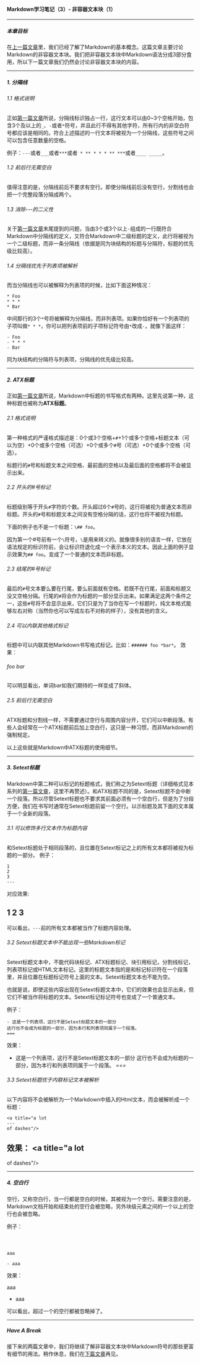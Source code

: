#### Markdown学习笔记（3）- 非容器文本块（1）

***

##### 本章目标

在[上一篇文章](https://github.com/TiriSane/MarkdownTutorial/blob/master/Markdown_Tutorial_2.md)里，我们已经了解了Markdown的基本概念。这篇文章主要讨论Markdown的非容器文本块。我们把非容器文本块中Markdown语法分成3部分食用，所以下一篇文章我们仍然会讨论非容器文本块的内容。

***

##### 1. 分隔线

###### 1.1 格式说明

正如[第一篇文章](https://github.com/TiriSane/MarkdownTutorial/blob/master/Markdown_Tutorial_1.md)所说，分隔线标识独占一行，这行文本可以由0~3个空格开始，包含3个及以上的`_`、`-`或者`*`符号，并且此行不得有其他字符，所有行内的非空白符号都应该是相同的。符合上述描述的一行文本将被视为一个分隔线，这些符号之间可以包含任意数量的空格。

例子：`---`或者`___`或者`***`或者` * ** * * * ** ***`或者`____ _____`。

###### 1.2 前后行无需空白

值得注意的是，分隔线前后不要求有空行。即使分隔线前后没有空行，分割线也会把一个完整段落分隔成两个。

###### 1.3 消除---的二义性

关于[第一篇文章](https://github.com/TiriSane/MarkdownTutorial/blob/master/Markdown_Tutorial_1.md)末尾提到的问题，当由3个或3个以上`-`组成的一行既符合Markdown中分隔线的定义，又符合Markdown中二级标题的定义，此行将被视为一个二级标题，而非一条分隔线（依据是同为块结构的标题与分隔符，标题的优先级比较高）。

###### 1.4 分隔线优先于列表项被解析

而当分隔线也可以被解释为列表项的时候，比如下面这种情况：
```
* Foo
* * *
* Bar
```
中间那行的3个`*`号将被解释为分隔线，而非列表项。如果你恰好有一个列表项的子项叫做`* * *`，你可以把列表项前的子项标记符号由`*`改成`-`，就像下面这样：
```
- Foo
- * * *
- Bar
```
同为块结构的分隔符与列表项，分隔线的优先级比较高。
***

##### 2. ATX标题

正如[第一篇文章](https://github.com/TiriSane/MarkdownTutorial/blob/master/Markdown_Tutorial_1.md)所说，Markdown中标题的书写格式有两种。这里先说第一种，这种标题也被称为**ATX标题**。

###### 2.1 格式说明

第一种格式的严谨格式描述是：0个或3个空格+`#`+1个或多个空格+标题文本（可以为空）+0个或多个空格（可选）+0个或多个`#`号（可选）+0个或多个空格（可选）。

标题行的`#`号和标题文本之间空格、最前面的空格以及最后面的空格都将不会被显示出来。

###### 2.2 开头的#号标记

标题级别等于开头`#`字符的个数。开头超过6个`#`号的，这行将被视为普通文本而非标题。开头的`#`号和标题文本之间没有空格分隔的话，这行也将不被视为标题。

下面的例子也不是一个标题：`\## foo`。

因为第一个#号前有一个`\`符号，`\`是用来转义的。就像很多别的语言一样，它放在语法规定的标识符前，会让标识符退化成一个表示本义的文本。因此上面的例子显示效果为`## foo`。变成了一个普通的文本而非标题。

###### 2.3 结尾的#号标记

最后的`#`号文本要么要在行尾，要么前面就有空格。若既不在行尾，前面和标题又没又空格分隔。行尾的`#`将会作为标题的一部分显示出来。如果满足这两个条件之一，这些`#`号将不会显示出来，它们只是为了当你在写一个标题时，纯文本格式能够左右对称（当然你也可以写成左右不对称的样子），没有其他的含义。

###### 2.4 可以内联其他格式标记

标题中可以内联其他Markdown书写格式标记。比如：`###### foo *bar*`。
效果：
###### foo *bar* 
可以明显看出，单词bar如我们期待的一样变成了斜体。

###### 2.5 前后行无需空白

ATX标题和分割线一样，不需要通过空行与周围内容分开，它们可以中断段落。有些人会经常在一个ATX标题前后加上空白行，这只是一种习惯，而非Markdown的强制规定。

以上这些就是Markdown中ATX标题的使用细节。

***

##### 3. Setext标题

Markdown中第二种可以标记的标题格式，我们称之为Setext标题（详细格式见本系列的[第一篇文章](https://github.com/TiriSane/MarkdownTutorial/blob/master/Markdown_Tutorial_1.md)，这里不再赘述）。和ATX标题不同的是，Setext标题不会中断一个段落。所以尽管Setext标题也不要求其前面必须有一个空白行，但是为了分段方便，我们在书写时通常在Setext标题前留一个空行。以示标题及其下面的文本属于一个全新的段落。

###### 3.1 可以修饰多行文本作为标题内容

和Setext标题处于相同段落的，且位置在Setext标记之上的所有文本都将被视为标题的一部分。
例子：
```
1
2
3
---
```

对应效果:

1
2
3
---

可以看出，`---`前的所有文本都被当作了标题内容处理。

###### 3.2 Setext标题文本中不能出现一些Markdown标记

Setext标题文本中，不能代码块标记、ATX标题标记、块引用标记，分割线标记， 列表项标记或HTML文本标记。这里的标题文本指的是和标记标识符在一个段落里，并且位置在标题标记符号上面的文本。Setext标题文本也不能为空。

也就是说，即使这些内容出现在Setext标题文本中，它们的效果也会显示出来，但它们不被当作将标题的文本。Setext标记标记符号也变成了一个普通文本。

例子：
```
- 这是一个列表项，这行不是Setext标题文本的一部分
这行也不会成为标题的一部分，因为本行和列表项同属于一个段落。
===
```

效果：
- 这是一个列表项，这行不是Setext标题文本的一部分
这行也不会成为标题的一部分，因为本行和列表项同属于一个段落。
===

###### 3.3 Setext标题优于内联标记文本被解析

以下内容将不会被解析为一个Markdown中插入的Html文本，而会被解析成一个标题：

```
<a title="a lot
---
of dashes"/>
```

效果：
<a title="a lot
---
of dashes"/>

***

##### 4. 空白行

空行，又称空白行，当一行都是空白的时候，其被视为一个空行。需要注意的是，Markdown文档开始和结束处的空行会被忽略，另外块级元素之间的一个以上的空行也会被忽略。

例子：
```

  

aaa

- aaa

```

效果：

  

aaa

- aaa

可以看出，超过一个的空行都被忽略掉了。

***

##### Have A Break

接下来的两篇文章中，我们将继续了解非容器文本块中Markdown符号的那些更富有细节的用法。稍作休息，我们在[下篇文章](https://github.com/TiriSane/MarkdownTutorial/blob/master/Markdown_Tutorial_4.md)再见。
